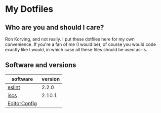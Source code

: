 # My Dotfiles

## Who are you and should I care?

Ron Korving, and not really. I put these dotfiles here for my own convenience.
If you're a fan of me (I would be), of course you would code exactly like I would,
in which case all these files should be used as-is.

## Software and versions

| software                                        | version |
| ----------------------------------------------- | ------- |
| [eslint](https://www.npmjs.com/package/eslint)  |   2.2.0 |
| [jscs](https://www.npmjs.com/package/jscs)      |  2.10.1 |
| [EditorConfig](http://editorconfig.org)         |         |
